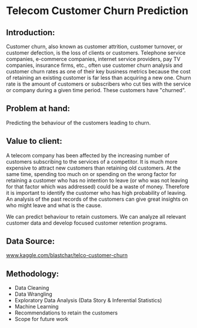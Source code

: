 # Telecom Customer Churn Prediction

## Introduction:
Customer churn, also known as customer attrition, customer turnover, or customer defection, is the loss of clients or customers. Telephone service companies, e-commerce companies, internet service providers, pay TV companies, insurance firms, etc., often use customer churn analysis and customer churn rates as one of their key business metrics because the cost of retaining an existing customer is far less than acquiring a new one. Churn rate is the amount of customers or subscribers who cut ties with the service or company during a given time period. These customers have "churned".

## Problem at hand:
Predicting the behaviour of the customers leading to churn.

## Value to client:
A telecom company has been affected by the increasing number of customers subscribing to the services of a competitor. It is much more expensive to attract new customers than retaining old customers. At the same time, spending too much on or spending on the wrong factor for retaining a customer who has no intention to leave (or who was not leaving for that factor which was addressed) could be a waste of money. Therefore it is important to identify the customer who has high probability of leaving. An analysis of the past records of the customers can give great insights on who might leave and what is the cause.

We can predict behaviour to retain customers. We can analyze all relevant customer data and develop focused customer retention programs.

## Data Source:
www.kaggle.com/blastchar/telco-customer-churn

## Methodology:
- Data Cleaning
- Data Wrangling
- Exploratory Data Analysis (Data Story & Inferential Statistics)
- Machine Learning
- Recommendations to retain the customers 
- Scope for future work
